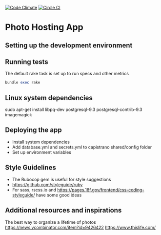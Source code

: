 [![Code Climate](https://codeclimate.com/github/ryanfisher/photo/badges/gpa.svg)](https://codeclimate.com/github/ryanfisher/photo)
[![Circle CI](https://circleci.com/gh/ryanfisher/photo.svg?style=svg)](https://circleci.com/gh/ryanfisher/photo)

Photo Hosting App
===

Setting up the development environment
---

Running tests
---
The default rake task is set up to run specs and other metrics
```ruby
bundle exec rake
```

Linux system dependencies
---
sudo apt-get install libpq-dev postgresql-9.3 postgresql-contrib-9.3 imagemagick

Deploying the app
---
- Install system dependencies
- Add database.yml and secrets.yml to capistrano shared/config folder
- Set up environment variables

Style Guidelines
---
- The Rubocop gem is useful for style suggestions
- https://github.com/styleguide/ruby
- For sass, rscss.io and https://pages.18f.gov/frontend/css-coding-styleguide/ have some good ideas

Additional resources and inspirations
---
The best way to organize a lifetime of photos https://news.ycombinator.com/item?id=9426422
https://www.thislife.com/
